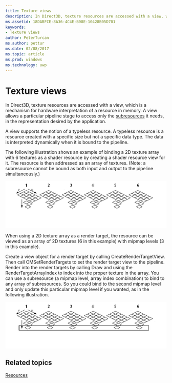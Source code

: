 ```yaml
---
title: Texture views
description: In Direct3D, texture resources are accessed with a view, which is a mechanism for hardware interpretation of a resource in memory.
ms.assetid: 18DABFCE-8A36-4C4E-B08E-10428B05D701
keywords:
- Texture views
author: PeterTurcan
ms.author: pettur
ms.date: 02/08/2017
ms.topic: article
ms.prod: windows
ms.technology: uwp
---
```


# Texture views


In Direct3D, texture resources are accessed with a view, which is a mechanism for hardware interpretation of a resource in memory. A view allows a particular pipeline stage to access only the [subresources](resource-types.md) it needs, in the representation desired by the application.

A view supports the notion of a typeless resource. A typeless resource is a resource created with a specific size but not a specific data type. The data is interpreted dynamically when it is bound to the pipeline.

The following illustration shows an example of binding a 2D texture array with 6 textures as a shader resource by creating a shader resource view for it. The resource is then addressed as an array of textures. (Note: a subresource cannot be bound as both input and output to the pipeline simultaneously.)

![illustration of a texture array with six textures](images/d3d10-cube-texture-faces.png)

When using a 2D texture array as a render target, the resource can be viewed as an array of 2D textures (6 in this example) with mipmap levels (3 in this example).

Create a view object for a render target by calling CreateRenderTargetView. Then call OMSetRenderTargets to set the render target view to the pipeline. Render into the render targets by calling Draw and using the RenderTargetArrayIndex to index into the proper texture in the array. You can use a subresource (a mipmap level, array index combination) to bind to any array of subresources. So you could bind to the second mipmap level and only update this particular mipmap level if you wanted, as in the following illustration.

![illustration of binding only to the second mipmap level of a texture array](images/d3d10-cube-texture-faces-subresource.png)

## <span id="related-topics"></span>Related topics


[Resources](resources.md)

 

 




